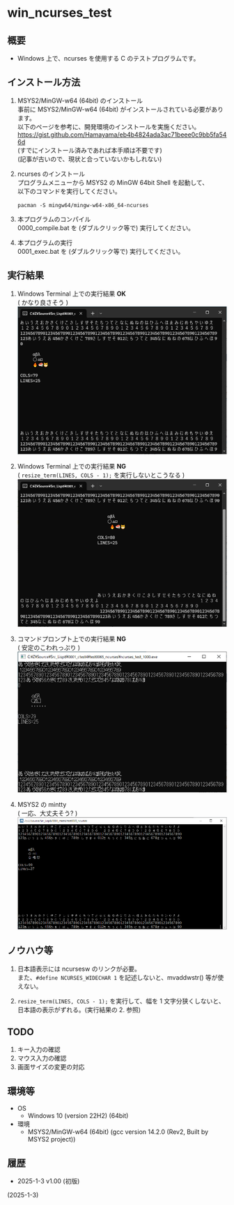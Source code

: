 # win_ncurses_test

## 概要
- Windows 上で、ncurses を使用する C のテストプログラムです。


## インストール方法
1. MSYS2/MinGW-w64 (64bit) のインストール  
   事前に MSYS2/MinGW-w64 (64bit) がインストールされている必要があります。  
   以下のページを参考に、開発環境のインストールを実施ください。  
   https://gist.github.com/Hamayama/eb4b4824ada3ac71beee0c9bb5fa546d  
   (すでにインストール済みであれば本手順は不要です)  
   (記事が古いので、現状と合っていないかもしれない)

2. ncurses のインストール  
   プログラムメニューから MSYS2 の MinGW 64bit Shell を起動して、  
   以下のコマンドを実行してください。
   ```
   pacman -S mingw64/mingw-w64-x86_64-ncurses
   ```

3. 本プログラムのコンパイル  
   0000_compile.bat を (ダブルクリック等で) 実行してください。

4. 本プログラムの実行  
   0001_exec.bat を (ダブルクリック等で) 実行してください。


## 実行結果
1. Windows Terminal 上での実行結果 **OK**  
   ( かなり良さそう )  
   ![image](image/winterm_0001_OK.png)

2. Windows Terminal 上での実行結果 **NG**  
   ( `resize_term(LINES, COLS - 1);` を実行しないとこうなる )  
   ![image](image/winterm_0002_NG.png)

3. コマンドプロンプト上での実行結果 **NG**  
   ( 安定のこわれっぷり )  
   ![image](image/cmd_exe_0001_NG.png)

4. MSYS2 の mintty  
   ( 一応、大丈夫そう? )  
   ![image](image/mintty_0001.png)


## ノウハウ等
1. 日本語表示には ncursesw のリンクが必要。  
   また、`#define NCURSES_WIDECHAR 1` を記述しないと、mvaddwstr() 等が使えない。  

2. `resize_term(LINES, COLS - 1);` を実行して、幅を 1 文字分狭くしないと、  
   日本語の表示がずれる。(実行結果の 2. 参照)


## TODO
1. キー入力の確認
2. マウス入力の確認
3. 画面サイズの変更の対応


## 環境等
- OS
  - Windows 10 (version 22H2) (64bit)
- 環境
  - MSYS2/MinGW-w64 (64bit) (gcc version 14.2.0 (Rev2, Built by MSYS2 project))


## 履歴
- 2025-1-3 v1.00 (初版)


(2025-1-3)
